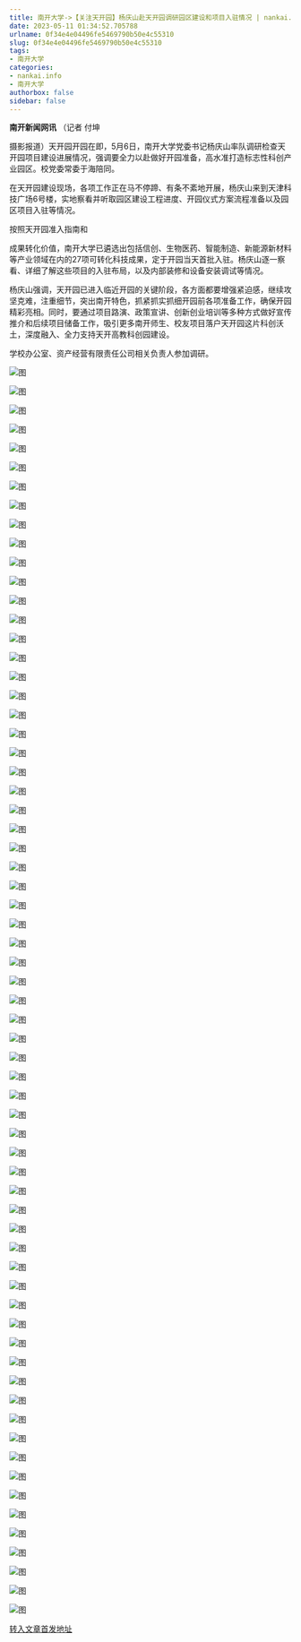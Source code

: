 ```yaml
---
title: 南开大学->【关注天开园】杨庆山赴天开园调研园区建设和项目入驻情况 | nankai.info
date: 2023-05-11 01:34:52.705788
urlname: 0f34e4e04496fe5469790b50e4c55310
slug: 0f34e4e04496fe5469790b50e4c55310
tags: 
- 南开大学
categories:
- nankai.info
- 南开大学
authorbox: false
sidebar: false
---
```

**南开新闻网讯** （记者 付坤

摄影报道）天开园开园在即，5月6日，南开大学党委书记杨庆山率队调研检查天开园项目建设进展情况，强调要全力以赴做好开园准备，高水准打造标志性科创产业园区。校党委常委于海陪同。

在天开园建设现场，各项工作正在马不停蹄、有条不紊地开展，杨庆山来到天津科技广场6号楼，实地察看并听取园区建设工程进度、开园仪式方案流程准备以及园区项目入驻等情况。

按照天开园准入指南和
<!--more-->
成果转化价值，南开大学已遴选出包括信创、生物医药、智能制造、新能源新材料等产业领域在内的27项可转化科技成果，定于开园当天首批入驻。杨庆山逐一察看、详细了解这些项目的入驻布局，以及内部装修和设备安装调试等情况。

杨庆山强调，天开园已进入临近开园的关键阶段，各方面都要增强紧迫感，继续攻坚克难，注重细节，突出南开特色，抓紧抓实抓细开园前各项准备工作，确保开园精彩亮相。同时，要通过项目路演、政策宣讲、创新创业培训等多种方式做好宣传推介和后续项目储备工作，吸引更多南开师生、校友项目落户天开园这片科创沃土，深度融入、全力支持天开高教科创园建设。

学校办公室、资产经营有限责任公司相关负责人参加调研。

![图](https://news.nankai.edu.cn/ywsd/system/2023/05/08/g)

![图](https://news.nankai.edu.cn/ywsd/system/2023/05/08/p)

![图](https://news.nankai.edu.cn/ywsd/system/2023/05/08/j)

![图](https://news.nankai.edu.cn/ywsd/system/2023/05/08/)

![图](https://news.nankai.edu.cn/ywsd/system/2023/05/08/8)

![图](https://news.nankai.edu.cn/ywsd/system/2023/05/08/3)

![图](https://news.nankai.edu.cn/ywsd/system/2023/05/08/2)

![图](https://news.nankai.edu.cn/ywsd/system/2023/05/08/0)

![图](https://news.nankai.edu.cn/ywsd/system/2023/05/08/9)

![图](https://news.nankai.edu.cn/ywsd/system/2023/05/08/4)

![图](https://news.nankai.edu.cn/ywsd/system/2023/05/08/9)

![图](https://news.nankai.edu.cn/ywsd/system/2023/05/08/6)

![图](https://news.nankai.edu.cn/ywsd/system/2023/05/08/_)

![图](https://news.nankai.edu.cn/ywsd/system/2023/05/08/7)

![图](https://news.nankai.edu.cn/ywsd/system/2023/05/08/0)

![图](https://news.nankai.edu.cn/ywsd/system/2023/05/08/4)

![图](https://news.nankai.edu.cn/ywsd/system/2023/05/08/2)

![图](https://news.nankai.edu.cn/ywsd/system/2023/05/08/5)

![图](https://news.nankai.edu.cn/ywsd/system/2023/05/08/0)

![图](https://news.nankai.edu.cn/ywsd/system/2023/05/08/0)

![图](https://news.nankai.edu.cn/ywsd/system/2023/05/08/0)

![图](https://news.nankai.edu.cn/ywsd/system/2023/05/08/3)

![图](https://news.nankai.edu.cn/ywsd/system/2023/05/08/0)

![图](https://news.nankai.edu.cn/ywsd/system/2023/05/08/0)

![图](https://news.nankai.edu.cn/)

![图](https://news.nankai.edu.cn/ywsd/system/2023/05/08/4)

![图](https://news.nankai.edu.cn/ywsd/system/2023/05/08/2)

![图](https://news.nankai.edu.cn/ywsd/system/2023/05/08/5)

![图](https://news.nankai.edu.cn/)

![图](https://news.nankai.edu.cn/ywsd/system/2023/05/08/0)

![图](https://news.nankai.edu.cn/ywsd/system/2023/05/08/0)

![图](https://news.nankai.edu.cn/ywsd/system/2023/05/08/0)

![图](https://news.nankai.edu.cn/)

![图](https://news.nankai.edu.cn/ywsd/system/2023/05/08/3)

![图](https://news.nankai.edu.cn/ywsd/system/2023/05/08/0)

![图](https://news.nankai.edu.cn/ywsd/system/2023/05/08/0)

![图](https://news.nankai.edu.cn/)

![图](https://news.nankai.edu.cn/ywsd/system/2023/05/08/c)

![图](https://news.nankai.edu.cn/ywsd/system/2023/05/08/i)

![图](https://news.nankai.edu.cn/ywsd/system/2023/05/08/p)

![图](https://news.nankai.edu.cn/)

![图](https://news.nankai.edu.cn/ywsd/system/2023/05/08/n)

![图](https://news.nankai.edu.cn/ywsd/system/2023/05/08/c)

![图](https://news.nankai.edu.cn/ywsd/system/2023/05/08/)

![图](https://news.nankai.edu.cn/ywsd/system/2023/05/08/u)

![图](https://news.nankai.edu.cn/ywsd/system/2023/05/08/d)

![图](https://news.nankai.edu.cn/ywsd/system/2023/05/08/e)

![图](https://news.nankai.edu.cn/ywsd/system/2023/05/08/)

![图](https://news.nankai.edu.cn/ywsd/system/2023/05/08/i)

![图](https://news.nankai.edu.cn/ywsd/system/2023/05/08/a)

![图](https://news.nankai.edu.cn/ywsd/system/2023/05/08/k)

![图](https://news.nankai.edu.cn/ywsd/system/2023/05/08/n)

![图](https://news.nankai.edu.cn/ywsd/system/2023/05/08/a)

![图](https://news.nankai.edu.cn/ywsd/system/2023/05/08/n)

![图](https://news.nankai.edu.cn/ywsd/system/2023/05/08/)

![图](https://news.nankai.edu.cn/ywsd/system/2023/05/08/s)

![图](https://news.nankai.edu.cn/ywsd/system/2023/05/08/w)

![图](https://news.nankai.edu.cn/ywsd/system/2023/05/08/e)

![图](https://news.nankai.edu.cn/ywsd/system/2023/05/08/n)

![图](https://news.nankai.edu.cn/)

![图](https://news.nankai.edu.cn/)

![图](https://news.nankai.edu.cn/ywsd/system/2023/05/08/:)

![图](https://news.nankai.edu.cn/ywsd/system/2023/05/08/p)

![图](https://news.nankai.edu.cn/ywsd/system/2023/05/08/t)

![图](https://news.nankai.edu.cn/ywsd/system/2023/05/08/t)

![图](https://news.nankai.edu.cn/ywsd/system/2023/05/08/h)

[转入文章首发地址](https://news.nankai.edu.cn/ywsd/system/2023/05/08/030055981.shtml)
